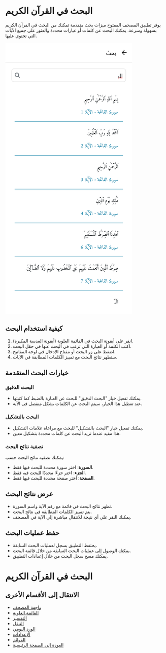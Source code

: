 # البحث في القرآن الكريم

يوفر تطبيق المصحف المفتوح ميزات بحث متقدمة تمكنك من البحث في القرآن الكريم بسهولة وسرعة. يمكنك البحث عن كلمات أو عبارات محددة والعثور على جميع الآيات التي تحتوي عليها.

![واجهة البحث](../screenshots/search-screen.png)

## كيفية استخدام البحث

1. انقر على أيقونة البحث في القائمة العلوية (أيقونة العدسة المكبرة).
2. اكتب الكلمة أو العبارة التي ترغب في البحث عنها في حقل البحث.
3. اضغط على زر البحث أو مفتاح الإدخال في لوحة المفاتيح.
4. ستظهر نتائج البحث مع تمييز الكلمات المطابقة في الآيات.

## خيارات البحث المتقدمة

### البحث الدقيق

- يمكنك تفعيل خيار "البحث الدقيق" للبحث عن العبارة بالضبط كما كتبتها.
- عند تعطيل هذا الخيار، سيتم البحث عن الكلمات بشكل منفصل في الآية.

### البحث بالتشكيل

- يمكنك تفعيل خيار "البحث بالتشكيل" للبحث مع مراعاة علامات التشكيل.
- هذا مفيد عندما تريد البحث عن كلمات محددة بتشكيل معين.

### تصفية نتائج البحث

يمكنك تصفية نتائج البحث حسب:

- **السورة**: اختر سورة محددة للبحث فيها فقط.
- **الجزء**: اختر جزءًا محددًا للبحث فيه فقط.
- **الصفحة**: اختر صفحة محددة للبحث فيها فقط.

## عرض نتائج البحث

- تظهر نتائج البحث في قائمة مع رقم الآية واسم السورة.
- يتم تمييز الكلمات المطابقة في نتائج البحث.
- يمكنك النقر على أي نتيجة للانتقال مباشرة إلى الآية في المصحف.

## حفظ عمليات البحث

- يحتفظ التطبيق بسجل لعمليات البحث السابقة.
- يمكنك الوصول إلى عمليات البحث السابقة من خلال قائمة البحث.
- يمكنك مسح سجل البحث من خلال إعدادات التطبيق.

# البحث في القرآن الكريم

## الانتقال إلى الأقسام الأخرى

- [واجهة المصحف](./mushaf_interface.md)
- [القائمة العلوية](./top_menu.md)
- [التفسير](./tafseer.md)
- [التنقل](./navigation.md)
- [الورد اليومي](./tracker.md)
- [الإعدادات](./settings.md)
- [القوائم](./lists.md)
- [العودة إلى الصفحة الرئيسية](./README.md)
